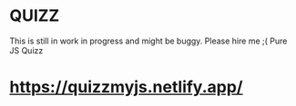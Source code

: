 # QUIZZ

This is still in work in progress and might be buggy. Please hire me ;(
Pure JS Quizz

# https://quizzmyjs.netlify.app/

